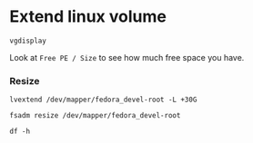 # Extend linux volume

```shell
vgdisplay
```

Look at `Free PE / Size` to see how much free space you have.

### Resize

```shell
lvextend /dev/mapper/fedora_devel-root -L +30G

fsadm resize /dev/mapper/fedora_devel-root

df -h
```

